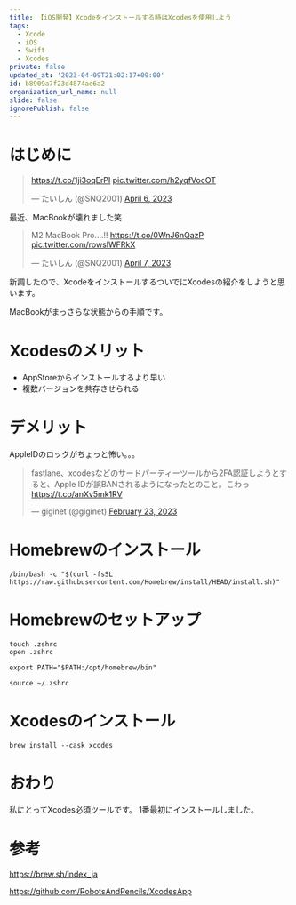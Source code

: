 ```yaml
---
title: 【iOS開発】Xcodeをインストールする時はXcodesを使用しよう
tags:
  - Xcode
  - iOS
  - Swift
  - Xcodes
private: false
updated_at: '2023-04-09T21:02:17+09:00'
id: b8909a7f23d4874ae6a2
organization_url_name: null
slide: false
ignorePublish: false
---
```

# はじめに
<blockquote class="twitter-tweet"><p lang="zxx" dir="ltr"><a href="https://t.co/1ji3oqErPI">https://t.co/1ji3oqErPI</a> <a href="https://t.co/h2yqfVocOT">pic.twitter.com/h2yqfVocOT</a></p>&mdash; たいしん (@SNQ2001) <a href="https://twitter.com/SNQ2001/status/1643982271320559616?ref_src=twsrc%5Etfw">April 6, 2023</a></blockquote> <script async src="https://platform.twitter.com/widgets.js" charset="utf-8"></script>

最近、MacBookが壊れました笑

<blockquote class="twitter-tweet"><p lang="es" dir="ltr">M2 MacBook Pro....!! <a href="https://t.co/0WnJ6nQazP">https://t.co/0WnJ6nQazP</a> <a href="https://t.co/rowsIWFRkX">pic.twitter.com/rowsIWFRkX</a></p>&mdash; たいしん (@SNQ2001) <a href="https://twitter.com/SNQ2001/status/1644281544318787584?ref_src=twsrc%5Etfw">April 7, 2023</a></blockquote> <script async src="https://platform.twitter.com/widgets.js" charset="utf-8"></script>

新調したので、XcodeをインストールするついでにXcodesの紹介をしようと思います。

MacBookがまっさらな状態からの手順です。

# Xcodesのメリット
- AppStoreからインストールするより早い
- 複数バージョンを共存させられる

# デメリット
AppleIDのロックがちょっと怖い。。。
<blockquote class="twitter-tweet"><p lang="ja" dir="ltr">fastlane、xcodesなどのサードパーティーツールから2FA認証しようとすると、Apple IDが誤BANされるようになったとのこと。こわっ <a href="https://t.co/anXv5mk1RV">https://t.co/anXv5mk1RV</a></p>&mdash; giginet (@giginet) <a href="https://twitter.com/giginet/status/1628832194981695488?ref_src=twsrc%5Etfw">February 23, 2023</a></blockquote> <script async src="https://platform.twitter.com/widgets.js" charset="utf-8"></script>

# Homebrewのインストール
```:ターミナル
/bin/bash -c "$(curl -fsSL https://raw.githubusercontent.com/Homebrew/install/HEAD/install.sh)"
```

# Homebrewのセットアップ
```:ターミナル
touch .zshrc
open .zshrc
```

```:.zshrc
export PATH="$PATH:/opt/homebrew/bin"
```

```:ターミナル
source ~/.zshrc
```

# Xcodesのインストール
```:ターミナル
brew install --cask xcodes
```

# おわり
私にとってXcodes必須ツールです。
1番最初にインストールしました。

# 参考
https://brew.sh/index_ja

https://github.com/RobotsAndPencils/XcodesApp
